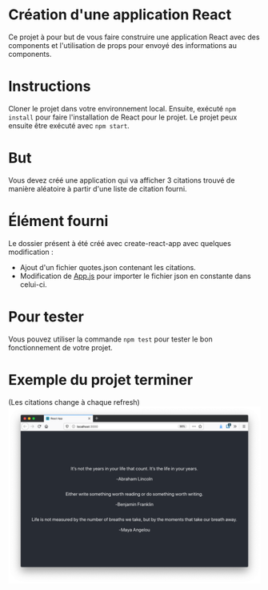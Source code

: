 # Création d'une application React

Ce projet à pour but de vous faire construire une
application React avec des components et l'utilisation
de props pour envoyé des informations au components.

# Instructions

Cloner le projet dans votre environnement local.
Ensuite, exécuté `npm install` pour faire l'installation de React pour le projet.
Le projet peux ensuite être exécuté avec `npm start`.

# But
Vous devez créé une application qui va afficher
3 citations trouvé de manière aléatoire à partir d'une
liste de citation fourni.

# Élément fourni
Le dossier présent à été créé avec create-react-app avec quelques
modification :
* Ajout d'un fichier quotes.json contenant les citations.
* Modification de [App.js](src/App.js) pour importer le fichier json
en constante dans celui-ci.

# Pour tester
Vous pouvez utiliser la commande `npm test` pour tester le bon fonctionnement de votre projet.

# Exemple du projet terminer
(Les citations change à chaque refresh)
![QuotesApp](exemple.png)

